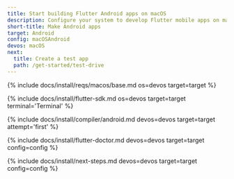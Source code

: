 ```yaml
---
title: Start building Flutter Android apps on macOS
description: Configure your system to develop Flutter mobile apps on macOS and Android.
short-title: Make Android apps
target: Android
config: macOSAndroid
devos: macOS
next:
  title: Create a test app
  path: /get-started/test-drive
---
```


{% include docs/install/reqs/macos/base.md os=devos target=target %}

{% include docs/install/flutter-sdk.md os=devos target=target terminal='Terminal' %}

{% include docs/install/compiler/android.md devos=devos target=target attempt='first' %}

{% include docs/install/flutter-doctor.md devos=devos target=target config=config %}

{% include docs/install/next-steps.md devos=devos target=target config=config %}
